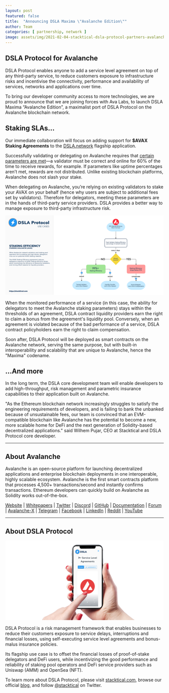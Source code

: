 ```yaml
---
layout: post
featured: false
title:  "Announcing DSLA Maxima \"Avalanche Edition\""
author: Team
categories: [ partnership, network ]
image: assets/img/2021-02-04-stacktical-dsla-protocol-partners-avalanche-blockchain-cryptocurrency-fintech-legaltech-insurtech-defi.jpg
---
```


## DSLA Protocol for Avalanche

DSLA Protocol enables anyone to add a service level agreement on top of any third-party service, to reduce customers exposure to infrastructure risks and incentivise the connectivity, performance and availability of services, networks and applications over time.

To bring our developer community access to more technologies, we are proud to announce that we are joining forces with Ava Labs, to launch DSLA Maxima “Avalanche Edition”, a maximalist port of DSLA Protocol on the Avalanche blockchain network.

## Staking SLAs...

Our immediate collaboration will focus on adding support for **$AVAX Staking Agreements** to the [DSLA.network](http://dsla.network) flagship application. 

Successfully validating or delegating on Avalanche requires that [certain parameters are met](https://docs.avax.network/learn/platform-overview/staking#staking-parameters-on-avalanche)—a validator must be correct and online for 60% of the time to receive rewards, for example. If parameters like uptime percentages aren’t met, rewards are not distributed. Unlike existing blockchain platforms, Avalanche does not slash your stake.

When delegating on Avalanche, you’re relying on existing validators to stake your AVAX on your behalf (hence why users are subject to additional fees set by validators). Therefore for delegators, meeting these parameters are in the hands of third-party service providers.
DSLA provides a better way to manage exposure to third-party infrastructure risk. 

![DSLA Protocol, AVAX Staking Effiency Agreements](/assets/img/dsla-protocol_activities_staking-efficiency_AVAX.png)

When the monitored performance of a service (in this case, the ability for delegators to meet the Avalanche staking parameters) stays within the thresholds of an agreement, DSLA contract liquidity providers earn the right to claim a bonus from the agreement's liquidity pool. 
Conversely, when an agreement is violated because of the bad performance of a service, DSLA contract policyholders earn the right to claim compensation.

Soon after, DSLA Protocol will be deployed as smart contracts on the Avalanche network, serving the same purpose, but with built-in interoperability and scalability that are unique to Avalanche, hence the "Maxima" codename.


## ...And more

In the long term, the DSLA core development team will enable developers to add high-throughput, risk management and parametric insurance capabilities to their application built on Avalanche.

"As the Ethereum blockchain network increasingly struggles to satisfy the engineering requirements of developers, and is failing to bank the unbanked because of unsustainable fees, our team is convinced that an EVM-compatible blockchain like Avalanche has the potential to become a new, more scalable home for DeFi and the next generation of Solidity-based decentralized applications." said Wilhem Pujar, CEO at Stacktical and DSLA Protocol core developer.



___

## About Avalanche

Avalanche is an open-source platform for launching decentralized applications and enterprise blockchain deployments in one interoperable, highly scalable ecosystem. Avalanche is the first smart contracts platform that processes 4,500+ transactions/second and instantly confirms transactions. Ethereum developers can quickly build on Avalanche as Solidity works out-of-the-box.

[Website](https://avax.network/) | [Whitepapers](https://avalabs.org/whitepapers) | [Twitter](https://twitter.com/avalancheavax) | [Discord](https://chat.avalabs.org/) | [GitHub](https://github.com/ava-labs) | [Documentation](https://docs.avax.network/) | [Forum](https://forum.avax.network/) | [Avalanche-X](https://avalabs.org/avalanche-x) | [Telegram](https://t.me/avalancheavax) | [Facebook](https://facebook.com/avalancheavax) | [LinkedIn](https://linkedin.com/company/avalancheavax) | [Reddit](https://reddit.com/r/avax) | [YouTube](https://www.youtube.com/c/AvalancheAVAX)

___

## About DSLA Protocol

[![DSLA Protocol, Oasis Edition](/assets/img/dsla-network_square-hand-shot-social_avalanche.png)](https://stacktical.com)

DSLA Protocol is a risk management framework that enables businesses to reduce their customers exposure to service delays, interruptions and financial losses, using self-executing service level agreements and bonus-malus insurance policies.

Its flagship use case is to offset the financial losses of proof-of-stake delegators and DeFi users, while incentivizing the good performance and reliability of staking pool operators and DeFi service providers such as Uniswap (AMM) and OpenSea (NFT).

To learn more about DSLA Protocol, please visit [stacktical.com](https://stacktical.com), browse our official [blog](https://blog.stacktical.com), and follow [@stacktical](https://twitter.com/Stacktical) on Twitter.